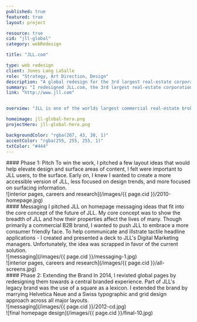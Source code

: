 ```yaml
---
published: true
featured: true
layout: project

resource: true
cid: "jll-global"
category: webRedesign

title: "JLL.com"

type: web redesign
client: Jones Lang LaSalle
role: "Strategy, Art Direction, Design"
description: "A global redesign for the 3rd largest real-estate corporation in the world."
summary: "I redesigned JLL.com, the 3rd largest real-estate corporation in the world."
link: "http://www.jll.com"


overview: "JLL is one of the worlds largest commercial real-estate brokers. With the real estate industry back on the rise, JLL looked to invest heavily in their digital presence. In order to bring JLL up to speed, I redesigned the global and country pages for all regions across the globe. I provided high-level content suggestions, architected flows and designed pages across every section of the site."

homeimage: jll-global-hero.png
projectHero: jll-global-hero.png

backgroundColor: "rgba(207, 43, 30, 1)"
accentColor: "rgba(255, 255, 255, 1)"
txtColor: "#444"
---
```


<section class="content--copy">
#### Phase 1: Pitch
To win the work, I pitched a few layout ideas that would help elevate design and surface areas of content, I felt were important to JLL users, to the surface. Early on, I knew I wanted to create a more accessible version of JLL, less focused on design trends, and more focused on surfacing information.
</section>
<section class="content">
![interior pages, careers and research](/images/{{ page.cid }}/2010-homepage.jpg)
</section>


<section class="content--copy">
#### Messaging 
I pitched JLL on homepage messaging ideas that fit into the core concept of the future of JLL. My core concept was to show the breadth of JLL and how their properties affect the lives of many. Though primarily a commercial B2B brand, I wanted to push JLL to embrace a more consumer friendly face. To help communicate and illstrate tactile headline applications - I created and presented a deck to JLL's Digital Marketing managers. Unfortunately, the idea was scrapped in favor of the current solution.
</section>

<section class="content--wide">
![messaging](/images/{{ page.cid }}/messaging-1.jpg)
</section>

<section class="content--wide">
![interior pages, careers and research](/images/{{ page.cid }}/all-screens.jpg)
</section>
<section class="content--copy">
#### Phase 2: Extending the Brand 
In 2014, I revisted global pages by redesigning them towards a central branded experience. Part of JLL's legacy brand was the use of a square as a lexicon. I extended the brand by marrying Helvetica Neue and a Swiss typographic and grid design approach across all major layouts. 
</section>
<section class="content--wide">
![messaging](/images/{{ page.cid }}/2012-cd.jpg)
</section>

<section class="content">
![final homepage design](/images/{{ page.cid }}/final-10.jpg)
</section>
